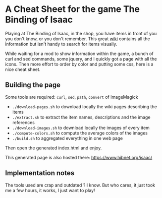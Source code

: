 
# A Cheat Sheet for the game The Binding of Isaac

Playing at The Binding of Isaac, in the shop, you have items in front of you you don't know, or you don't remember. This great [wiki](https://bindingofisaacrebirth.fandom.com/wiki/Binding_of_Isaac:_Rebirth_Wiki) contains all the information but isn't handy to search for items visually.

While waiting for a mod to show information within the game, a bunch of curl and sed commands, some jquery, and I quickly got a page with all the icons. Then more effort to order by color and putting some css, here is a nice cheat sheet.

## Building the page

Some tools are required: `curl`, `sed`, `path`, `convert` of ImageMagick

- `./download-pages.sh` to download locally the wiki pages describing the items
- `./extract.sh` to extract the item names, descriptions and the image references
- `./download-images.sh` to download locally the images of every item
- `./compute-colors.sh` to compute the average colors of the images
- `./build.sh` to aggregated everything in one web page

Then open the generated index.html and enjoy.

This generated page is also hosted there: https://www.hibnet.org/isaac/

## Implementation notes

The tools used are crap and outdated ? I know. But who cares, it just took me a few hours, it works, I just want to play!

